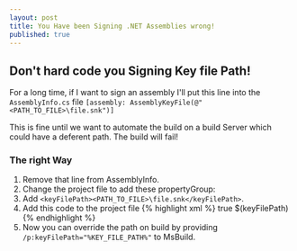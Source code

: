 ```yaml
---
layout: post
title: You Have been Signing .NET Assemblies wrong!
published: true
---
```



## Don't hard code you Signing Key file Path!

For a long time, if I want to sign an assembly I'll put this line into the `AssemblyInfo.cs` file
`[assembly: AssemblyKeyFile(@"<PATH_TO_FILE>\file.snk")]`

This is fine until we want to automate the build on a build Server which could have a deferent path.
The build will fail!


### The right Way
1. Remove that line from AssemblyInfo.
1. Change the project file to add these propertyGroup:
  1. Add `<keyFilePath><PATH_TO_FILE>\file.snk</keyFilePath>`.
  1. Add this code to the project file
   {% highlight xml %}
     <PropertyGroup>
       <SignAssembly>true</SignAssembly>
     </PropertyGroup>
     <PropertyGroup>
       <AssemblyOriginatorKeyFile>$(keyFilePath)</AssemblyOriginatorKeyFile>
     </PropertyGroup>
   {% endhighlight %}
1. Now you can override the path on build by providing `/p:keyFilePath="%KEY_FILE_PATH%"` to MsBuild.
